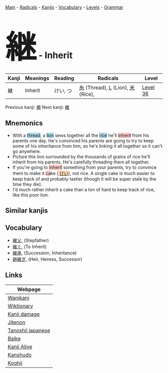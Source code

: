 <style> bigfont {font-size: 100px}</style>
[Main](../README.md) -
[Radicals](../radicals.md) -
[Kanjis](../kanjis.md) -
[Vocabulary](../vocabulary.md) -
[Levels](../levels.md) -
[Grammar](../grammar.md)
# <bigfont> 継</bigfont> - Inherit 

| Kanji | Meanings | Reading | Radicals | Level |
| --- | --- | --- | --- | --- |
| 継 | Inherit | けい, つ | [糸](../radicals/糸.md) (Thread), [L](../radicals/L.md) (Lion), [米](../radicals/米.md) (Rice),  | [Level 36](../levels/wk_level36.md) |

Previous kanji: [療](療.md) Next kanji: [維](維.md) 

## Mnemonics
 * With a <span style="background-color:#ADD8E6"> thread</span>, a <span style="background-color:#ADD8E6"> lion</span> sews together all the <span style="background-color:#ADD8E6"> rice</span> he'll <span style="background-color:#ffcccb"> inherit</span> from his parents one day. He's convinced his parents are going to try to keep some of his inheritance from him, so he's linking it all together so it can't go anywhere.
* Picture this lion surrounded by the thousands of grains of rice he'll inherit from his parents. He's carefully threading them all together.
* If you're going to <span style="background-color:#ffcccb"> inherit</span> something from your parents, try to convince them to make it <span style="background-color:#ffcccb"> ca</span>ke (<span style="background-color:#fed8b1"> [けい](https://jisho.org/search/けい)</span>), not rice. A single cake is much easier to keep track of and probably tastier (though it will be super stale by the time they die).
* I'd much rather inherit a cake than a ton of hard to keep track of rice, like this poor lion.


## Similar kanjis
 


## Vocabulary
 * [継父](../vocabulary/継.md), (Stepfather)
* [継ぐ](../vocabulary/継.md), (To Inherit)
* [継承](../vocabulary/継.md), (Succession, Inheritance)
* [跡継ぎ](../vocabulary/継.md), (Heir, Heiress, Successor)



## Links 

| Webpage |
| --- |
| [Wanikani          ](https://www.wanikani.com/kanji/継) |
| [Wiktionary        ](https://en.wiktionary.org/wiki/継) |
| [Kanji damage      ](http://www.kanjidamage.com/kanji/search?utf8=✓&q=継) |
| [Jitenon           ](https://jitenon.com/kanji/継) |
| [Tanoshii japanese ](https://www.tanoshiijapanese.com/dictionary/kanji.cfm?k=継) |
| [Baike             ](https://baike.baidu.com/item/継) |
| [Kanji Alive       ](https://app.kanjialive.com/継) |
| [Kanshudo          ](https://www.kanshudo.com/searchmn?q=継) |
| [Koohii            ](https://kanji.koohii.com/study/kanji/継) |

